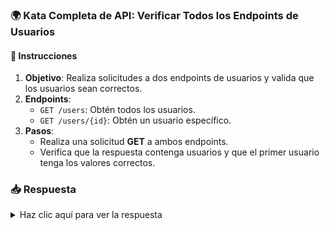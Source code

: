 ### **🌍 Kata Completa de API: Verificar Todos los Endpoints de Usuarios**

#### 📑 Instrucciones

1. **Objetivo**: Realiza solicitudes a dos endpoints de usuarios y valida que los usuarios sean correctos.
2. **Endpoints**:
   - `GET /users`: Obtén todos los usuarios.
   - `GET /users/{id}`: Obtén un usuario específico.
3. **Pasos**:
   - Realiza una solicitud **GET** a ambos endpoints.
   - Verifica que la respuesta contenga usuarios y que el primer usuario tenga los valores correctos.

### 📥 Respuesta

<details>
  <summary>Haz clic aquí para ver la respuesta</summary>

```gherkin
Feature: Verificar todos los endpoints de usuarios

  Scenario: Verificar la lista de usuarios
    Given url 'https://jsonplaceholder.typicode.com/users'
    When method get
    Then status 200
    And match response.size() > 0

  Scenario: Verificar un usuario específico
    Given url 'https://jsonplaceholder.typicode.com/users/1'
    When method get
    Then status 200
    And match response.id == 1
    And match response.name == 'Leanne Graham'
    And match response.email == 'Sincere@april.biz'
```

</details>